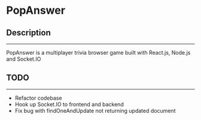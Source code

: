 # PopAnswer

## Description
---
PopAnswer is a multiplayer trivia browser game built with React.js, Node.js and Socket.IO

## TODO
---
* Refactor codebase
* Hook up Socket.IO to frontend and backend
* Fix bug with findOneAndUpdate not returning updated document
